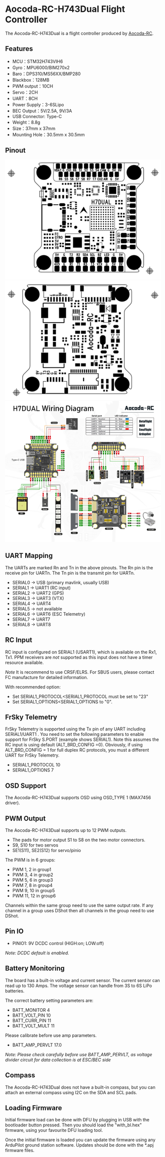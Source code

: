 # Aocoda-RC-H743Dual Flight Controller

The Aocoda-RC-H743Dual is a flight controller produced by [Aocoda-RC](https://www.aocoda-rc.com/). 

## Features

- MCU：STM32H743VIH6
- Gyro：MPU6000/BIM270x2
- Baro：DPS310/MS56XX/BMP280
- Blackbox：128MB
- PWM output：10CH
- Servo：2CH
- UART：8CH
- Power Supply：3-6SLipo
- BEC Output：5V/2.5A, 9V/3A
- USB Connector: Type-C
- Weight：8.8g
- Size：37mm x 37mm
- Mounting Hole：30.5mm x 30.5mm

## Pinout


![Aocoda-RC-H743Dual Top](Aocoda-RC-H743Dual_top.jpg "Aocoda-RC-H743Dual Top")
![Aocoda-RC-H743Dual Bottom](Aocoda-RC-H743Dual_bottom.jpg "Aocoda-RC-H743Dual Bottom")
![Aocoda-RC-H743Dual Wiring](Aocoda-RC-H743Dual_Wiring_Diagram.jpg "Aocoda-RC-H743Dual Wiring")


## UART Mapping

The UARTs are marked Rn and Tn in the above pinouts. The Rn pin is the receive pin for UARTn. The Tn pin is the transmit pin for UARTn.

 - SERIAL0 -> USB (primary mavlink, usually USB)
 - SERIAL1 -> UART1 (RC input)
 - SERIAL2 -> UART2 (GPS) 
 - SERIAL3 -> UART3 (VTX)
 - SERIAL4 -> UART4
 - SERIAL5 -> not available
 - SERIAL6 -> UART6 (ESC Telemetry)
 - SERIAL7 -> UART7
 - SERIAL8 -> UART8

## RC Input

RC input is configured on SERIAL1 (USART1), which is available on the Rx1, Tx1. PPM receivers are *not* supported as this input does not have a timer resource available. 

*Note* It is recommend to use CRSF/ELRS. For SBUS users, please contact FC manufacture for detailed information.

With recommended option:

- Set SERIAL1_PROTOCOL<SERIAL1_PROTOCOL must be set to "23"
- Set SERIAL1_OPTIONS<SERIAL1_OPTIONS to "0".
 
## FrSky Telemetry
 
FrSky Telemetry is supported using the Tx pin of any UART including SERIAL1/UART1 . You need to set the following parameters to enable support for FrSky S.PORT (example shows SERIAL1). Note this assumes the RC input is using default (ALT_BRD_CONFIG =0). Obviously, if using ALT_BRD_CONFIG = 1 for full duplex RC protocols, you must a different UART for FrSky Telemetry.
 
  - SERIAL1_PROTOCOL 10
  - SERIAL1_OPTIONS 7
  
## OSD Support

The Aocoda-RC-H743Dual supports OSD using OSD_TYPE 1 (MAX7456 driver).

## PWM Output

The Aocoda-RC-H743Dual supports up to 12 PWM outputs. 

- The pads for motor output S1 to S8 on the two motor connectors.
- S9, S10 for two servos
- SE1(S11), SE2(S12) for servo/pinio

The PWM is in 6 groups:

 - PWM 1, 2  in group1
 - PWM 3, 4  in group2
 - PWM 5, 6  in group3
 - PWM 7, 8  in group4
 - PWM 9, 10 in group5
 - PWM 11, 12 in group6

Channels within the same group need to use the same output rate. If any channel in a group uses DShot then all channels in the group need to use DShot.

## Pin IO

- PINIO1: 9V DCDC control (HIGH:on; LOW:off)

*Note: DCDC default is enabled.*

## Battery Monitoring

The board has a built-in voltage and current sensor. The current sensor can read up to 130 Amps. The voltage sensor can handle from 3S to 6S LiPo batteries.

The correct battery setting parameters are:

 - BATT_MONITOR 4
 - BATT_VOLT_PIN 10
 - BATT_CURR_PIN 11
 - BATT_VOLT_MULT 11

Please calibrate before use amp parameters.

 - BATT_AMP_PERVLT 17.0

*Note: Please check carefully before use BATT_AMP_PERVLT, as voltage divider circuit for data collection is at ESC/BEC side*

## Compass

The Aocoda-RC-H743Dual does not have a built-in compass, but you can attach an external compass using I2C on the SDA and SCL pads.

## Loading Firmware

Initial firmware load can be done with DFU by plugging in USB with the bootloader button pressed. Then you should load the "with_bl.hex" firmware, using your favourite DFU loading tool.

Once the initial firmware is loaded you can update the firmware using any ArduPilot ground station software. Updates should be done with the *.apj firmware files.

